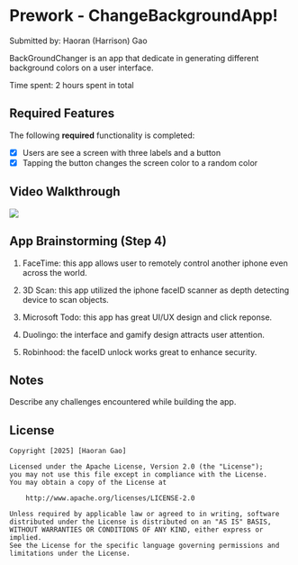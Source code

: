 # Prework - ChangeBackgroundApp!

Submitted by: Haoran (Harrison) Gao

BackGroundChanger is an app that dedicate in generating different background colors on a user interface.

Time spent: 2 hours spent in total

## Required Features

The following **required** functionality is completed:

- [x] Users are see a screen with three labels and a button
- [x] Tapping the button changes the screen color to a random color
 
## Video Walkthrough

<div>
    <a href="https://www.loom.com/share/3e6442033c1c437ab4ecd1a96c3a3ff1">
    </a>
    <a href="https://www.loom.com/share/3e6442033c1c437ab4ecd1a96c3a3ff1">
      <img style="max-width:300px;" src="https://cdn.loom.com/sessions/thumbnails/3e6442033c1c437ab4ecd1a96c3a3ff1-5d2c37a358e29403-full-play.gif">
    </a>
  </div>

## App Brainstorming (Step 4)

1. FaceTime: this app allows user to remotely control another iphone even across the world.

2. 3D Scan: this app utilized the iphone faceID scanner as depth detecting device to scan objects.

3. Microsoft Todo: this app has great UI/UX design and click reponse.

4. Duolingo: the interface and gamify design attracts user attention.

5. Robinhood: the faceID unlock works great to enhance security.

## Notes

Describe any challenges encountered while building the app.

## License

    Copyright [2025] [Haoran Gao]

    Licensed under the Apache License, Version 2.0 (the "License");
    you may not use this file except in compliance with the License.
    You may obtain a copy of the License at

        http://www.apache.org/licenses/LICENSE-2.0

    Unless required by applicable law or agreed to in writing, software
    distributed under the License is distributed on an "AS IS" BASIS,
    WITHOUT WARRANTIES OR CONDITIONS OF ANY KIND, either express or implied.
    See the License for the specific language governing permissions and
    limitations under the License.
